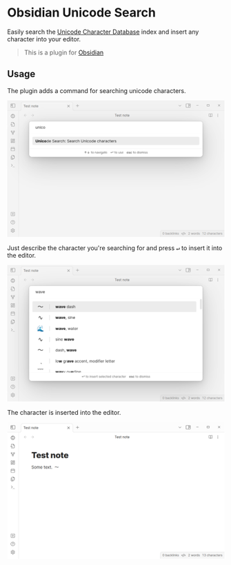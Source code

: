 # Obsidian Unicode Search

Easily search the [Unicode Character Database](https://www.unicode.org/ucd/) index
and insert any character into your editor.

> This is a plugin for [Obsidian](https://obsidian.md)

## Usage

The plugin adds a command for searching unicode characters.

![Search command preview](./assets/command.png)

Just describe the character you're searching for
and press <kbd>↵</kbd> to insert it into the editor.

![Search "wave" preview](./assets/search-wave.png)

The character is inserted into the editor.

![Inserted wave symbol](./assets/wave-inserted.png)
